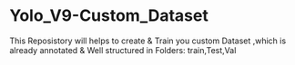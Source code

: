 # Yolo_V9-Custom_Dataset
This Reposistory will helps to create &amp; Train you custom Dataset ,which is already annotated &amp; Well structured in Folders: train,Test,Val
